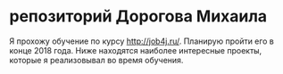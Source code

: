 # репозиторий Дорогова Михаила
Я прохожу обучение по курсу  http://job4j.ru/. Планирую пройти его в конце 2018 года. 
Ниже находятся наиболее интересные проекты, которые я реализовывал во время обучения.